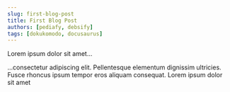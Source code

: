 ```yaml
---
slug: first-blog-post
title: First Blog Post
authors: [pediafy, debsify]
tags: [dokukomodo, docusaurus]
---
```


Lorem ipsum dolor sit amet...

<!-- truncate -->

...consectetur adipiscing elit. Pellentesque elementum dignissim ultricies. Fusce rhoncus ipsum tempor eros aliquam consequat. Lorem ipsum dolor sit amet
